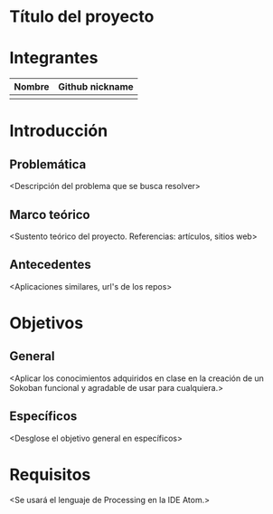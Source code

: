 # Título del proyecto

# Integrantes

<Complete la siguiente tabla>

| Nombre | Github nickname |
|--------|-----------------|
|        |                 |

# Introducción

## Problemática

<Descripción del problema que se busca resolver>

## Marco teórico

<Sustento teórico del proyecto. Referencias: artículos, sitios web>

## Antecedentes

<Aplicaciones similares, url's de los repos>

# Objetivos

## General

<Aplicar los conocimientos adquiridos en clase en la creación de un Sokoban funcional y agradable de usar para cualquiera.>

## Específicos

<Desglose el objetivo general en específicos>

# Requisitos

<Se usará el lenguaje de Processing en la IDE Atom.>
